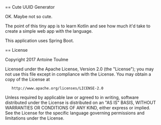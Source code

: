 == Cute UUID Generator

OK. Maybe not so cute.

The point of this tiny app is to learn Kotlin and see how much it'd take to create a simple web app with the language.

This application uses Spring Boot.

== License

Copyright 2017 Antoine Toulme

   Licensed under the Apache License, Version 2.0 (the "License");
   you may not use this file except in compliance with the License.
   You may obtain a copy of the License at

       http://www.apache.org/licenses/LICENSE-2.0

   Unless required by applicable law or agreed to in writing, software
   distributed under the License is distributed on an "AS IS" BASIS,
   WITHOUT WARRANTIES OR CONDITIONS OF ANY KIND, either express or implied.
   See the License for the specific language governing permissions and
   limitations under the License.
